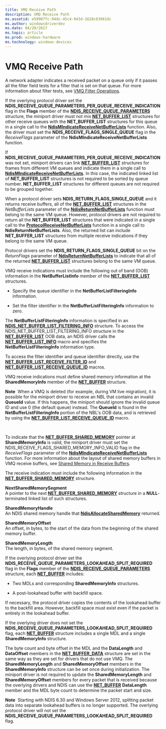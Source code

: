 ```yaml
---
title: VMQ Receive Path
description: VMQ Receive Path
ms.assetid: e59907fc-94dc-45c4-943d-1628c63961dc
ms.author: windowsdriverdev
ms.date: 04/20/2017
ms.topic: article
ms.prod: windows-hardware
ms.technology: windows-devices
---
```


# VMQ Receive Path





A network adapter indicates a received packet on a queue only if it passes all the filter field tests for a filter that is set on that queue. For more information about filter tests, see [VMQ Filter Operations](vmq-filter-operations.md).

If the overlying protocol driver set the **NDIS\_RECEIVE\_QUEUE\_PARAMETERS\_PER\_QUEUE\_RECEIVE\_INDICATION** flag in the **Flags** member of the [**NDIS\_RECEIVE\_QUEUE\_PARAMETERS**](https://msdn.microsoft.com/library/windows/hardware/ff567211) structure, the miniport driver must not mix [**NET\_BUFFER\_LIST**](https://msdn.microsoft.com/library/windows/hardware/ff568388) structures for other receive queues with the **NET\_BUFFER\_LIST** structures for this queue in a single call to the [**NdisMIndicateReceiveNetBufferLists**](https://msdn.microsoft.com/library/windows/hardware/ff563598) function. Also, the driver must set the **NDIS\_RECEIVE\_FLAGS\_SINGLE\_QUEUE** flag in the *ReceiveFlags* parameter of the **NdisMIndicateReceiveNetBufferLists** function.

If **NDIS\_RECEIVE\_QUEUE\_PARAMETERS\_PER\_QUEUE\_RECEIVE\_INDICATION** was not set, miniport drivers can link [**NET\_BUFFER\_LIST**](https://msdn.microsoft.com/library/windows/hardware/ff568388) structures for frames from different VM queues and indicate them in a single call to [**NdisMIndicateReceiveNetBufferLists**](https://msdn.microsoft.com/library/windows/hardware/ff563598). In this case, the indicated linked list of **NET\_BUFFER\_LIST** structures is not required to be sorted by queue number. **NET\_BUFFER\_LIST** structures for different queues are not required to be grouped together.

When a protocol driver sets **NDIS\_RETURN\_FLAGS\_SINGLE\_QUEUE** and it returns receive buffers, all of the [**NET\_BUFFER\_LIST**](https://msdn.microsoft.com/library/windows/hardware/ff568388) structures in the *NetBufferLists* parameter of the [**NdisReturnNetBufferLists**](https://msdn.microsoft.com/library/windows/hardware/ff564534) function must belong to the same VM queue. However, protocol drivers are not required to return all the **NET\_BUFFER\_LIST** structures that were indicated in a single call to the [**ProtocolReceiveNetBufferLists**](https://msdn.microsoft.com/library/windows/hardware/ff570267) function in a single call to **NdisReturnNetBufferLists**. Also, the returned list can include **NET\_BUFFER\_LIST** structures from multiple receive indications if they belong to the same VM queue.

Protocol drivers set the **NDIS\_RETURN\_FLAGS\_SINGLE\_QUEUE** bit on the *ReturnFlags* parameter of [**NdisReturnNetBufferLists**](https://msdn.microsoft.com/library/windows/hardware/ff564534) to indicate that all of the returned [**NET\_BUFFER\_LIST**](https://msdn.microsoft.com/library/windows/hardware/ff568388) structures belong to the same VM queue.

VMQ receive indications must include the following out of band (OOB) information in the **NetBufferListInfo** member of the [**NET\_BUFFER\_LIST**](https://msdn.microsoft.com/library/windows/hardware/ff568388) structures.

-   Specify the queue identifier in the **NetBufferListFilteringInfo** information.

-   Set the filter identifier in the **NetBufferListFilteringInfo** information to zero.

The **NetBufferListFilteringInfo** information is specified in an [**NDIS\_NET\_BUFFER\_LIST\_FILTERING\_INFO**](https://msdn.microsoft.com/library/windows/hardware/ff566567) structure. To access the NDIS\_NET\_BUFFER\_LIST\_FILTERING\_INFO structure in the [**NET\_BUFFER\_LIST**](https://msdn.microsoft.com/library/windows/hardware/ff568388) OOB data, an NDIS driver calls the [**NET\_BUFFER\_LIST\_INFO**](https://msdn.microsoft.com/library/windows/hardware/ff568401) macro and specifies the **NetBufferListFilteringInfo** information type.

To access the filter identifier and queue identifier directly, use the [**NET\_BUFFER\_LIST\_RECEIVE\_FILTER\_ID**](https://msdn.microsoft.com/library/windows/hardware/ff568406) and [**NET\_BUFFER\_LIST\_RECEIVE\_QUEUE\_ID**](https://msdn.microsoft.com/library/windows/hardware/ff568407) macros.

VMQ receive indications must define shared memory information at the **SharedMemoryInfo** member of the [**NET\_BUFFER**](https://msdn.microsoft.com/library/windows/hardware/ff568376) structure.

**Note**  When a VMQ is deleted (for example, during VM live migration), it is possible for the miniport driver to receive an NBL that contains an invalid **QueueId** value. If this happens, the miniport should ignore the invalid queue ID and use 0 (the default queue) instead. The **QueueId** is found in the **NetBufferListFilteringInfo** portion of the NBL's OOB data, and is retrieved by using the [**NET\_BUFFER\_LIST\_RECEIVE\_QUEUE\_ID**](https://msdn.microsoft.com/library/windows/hardware/ff568407) macro.

 

To indicate that the [**NET\_BUFFER\_SHARED\_MEMORY**](https://msdn.microsoft.com/library/windows/hardware/ff568419) pointer at **SharedMemoryInfo** is valid, the miniport driver must set the NDIS\_RECEIVE\_FLAGS\_SHARED\_MEMORY\_INFO\_VALID flag in the *ReceiveFlags* parameter of the [**NdisMIndicateReceiveNetBufferLists**](https://msdn.microsoft.com/library/windows/hardware/ff563598) function. For more information about the layout of shared memory buffers in VMQ receive buffers, see [Shared Memory in Receive Buffers](shared-memory-in-receive-buffers.md).

The receive indication must include the following information in the [**NET\_BUFFER\_SHARED\_MEMORY**](https://msdn.microsoft.com/library/windows/hardware/ff568419) structure.

<a href="" id="nextsharedmemorysegment"></a>**NextSharedMemorySegment**  
A pointer to the next [**NET\_BUFFER\_SHARED\_MEMORY**](https://msdn.microsoft.com/library/windows/hardware/ff568419) structure in a **NULL**-terminated linked list of such structures.

<a href="" id="sharedmemoryhandle"></a>**SharedMemoryHandle**  
An NDIS shared memory handle that [**NdisAllocateSharedMemory**](https://msdn.microsoft.com/library/windows/hardware/ff561616) returned.

<a href="" id="sharedmemoryoffset"></a>**SharedMemoryOffset**  
An offset, in bytes, to the start of the data from the beginning of the shared memory buffer.

<a href="" id="sharedmemorylength"></a>**SharedMemoryLength**  
The length, in bytes, of the shared memory segment.

If the overlying protocol driver set the **NDIS\_RECEIVE\_QUEUE\_PARAMETERS\_LOOKAHEAD\_SPLIT\_REQUIRED** flag in the **Flags** member of the [**NDIS\_RECEIVE\_QUEUE\_PARAMETERS**](https://msdn.microsoft.com/library/windows/hardware/ff567211) structure, each [**NET\_BUFFER**](https://msdn.microsoft.com/library/windows/hardware/ff568376) includes:

-   Two MDLs and corresponding **SharedMemoryInfo** structures.

-   A post-lookahead buffer with backfill space.

If necessary, the protocol driver copies the contents of the lookahead buffer to the backfill area. However, backfill space must exist even if the packet is entirely in the lookahead buffer.

If the overlying driver does not set the **NDIS\_RECEIVE\_QUEUE\_PARAMETERS\_LOOKAHEAD\_SPLIT\_REQUIRED** flag, each [**NET\_BUFFER**](https://msdn.microsoft.com/library/windows/hardware/ff568376) structure includes a single MDL and a single **SharedMemoryInfo** structure.

The byte count and byte offset in the MDL and the **DataLength** and **DataOffset** members in the [**NET\_BUFFER\_DATA**](https://msdn.microsoft.com/library/windows/hardware/ff568381) structure are set in the same way as they are set for drivers that do not use VMQ. The **SharedMemoryLength** and **SharedMemoryOffset** members in the **SharedMemoryInfo** structure can be set once during initialization. The miniport driver is not required to update the **SharedMemoryLength** and **SharedMemoryOffset** members for every packet that is received because the overlying drivers and NDIS can use the [**NET\_BUFFER**](https://msdn.microsoft.com/library/windows/hardware/ff568376) **DataLength** member and the MDL byte count to determine the packet start and size.

**Note**  Starting with NDIS 6.30 and Windows Server 2012, splitting packet data into separate lookahead buffers is no longer supported. The overlying protocol driver will not set the **NDIS\_RECEIVE\_QUEUE\_PARAMETERS\_LOOKAHEAD\_SPLIT\_REQUIRED** flag.

 

 

 





